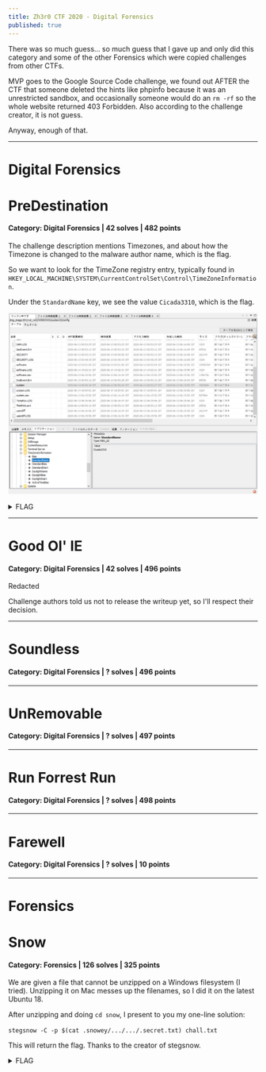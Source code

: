 ```yaml
---
title: Zh3r0 CTF 2020 - Digital Forensics
published: true
---
```


There was so much guess... so much guess that I gave up and only did this category and some of the other Forensics which were copied challenges from other CTFs.

MVP goes to the Google Source Code challenge, we found out AFTER the CTF that someone deleted the hints like phpinfo because it was an unrestricted sandbox, and occasionally someone would do an `rm -rf` so the whole website returned 403 Forbidden. Also according to the challenge creator, it is not guess.

Anyway, enough of that. 

---

# Digital Forensics

# PreDestination

#### Category: Digital Forensics | 42 solves | 482 points

The challenge description mentions Timezones, and about how the Timezone is changed to the malware author name, which is the flag.

So we want to look for the TimeZone registry entry, typically found in `HKEY_LOCAL_MACHINE\SYSTEM\CurrentControlSet\Control\TimeZoneInformation`. 

Under the `StandardName` key, we see the value `Cicada3310`, which is the flag.

![PreDestination-flag](../assets/zh3r0-ctf-2020/PreDestination-flag.png)

<details>
  <summary>FLAG</summary>
  
  zh3r0{Cicida3310}
</details>

---

# Good Ol' IE

#### Category: Digital Forensics | 42 solves | 496 points

Redacted

Challenge authors told us not to release the writeup yet, so I'll respect their decision.

---

# Soundless

#### Category: Digital Forensics | ? solves | 496 points

---

# UnRemovable

#### Category: Digital Forensics | ? solves | 497 points

---

# Run Forrest Run

#### Category: Digital Forensics | ? solves | 498 points

---

# Farewell

#### Category: Digital Forensics | ? solves | 10 points

---

# Forensics

# Snow

#### Category: Forensics | 126 solves | 325 points

We are given a file that cannot be unzipped on a Windows filesystem (I tried). Unzipping it on Mac messes up the filenames, so I did it on the latest Ubuntu 18.

After unzipping and doing `cd snow`, I present to you my one-line solution:

`stegsnow -C -p $(cat .snowey/.../.../.secret.txt) chall.txt`

This will return the flag. Thanks to the creator of stegsnow.

<details>
  <summary>FLAG</summary>
  
  zh3r0{i5_it_sn0w1ng?}
</details>

